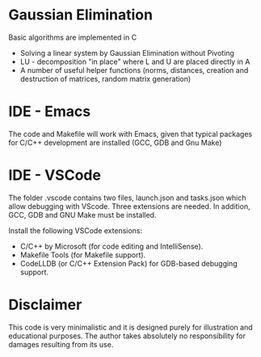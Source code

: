 Gaussian Elimination
=====================
Basic algorithms are implemented in C
* Solving a linear system by Gaussian Elimination without Pivoting
* LU - decomposition "in place" where L and U are placed directly in A
* A number of useful helper functions (norms, distances, creation and destruction of matrices, random matrix generation)

IDE - Emacs
=======================
The code and Makefile will work with Emacs, given that typical packages for C/C++ development are installed (GCC, GDB and Gnu Make)

IDE - VSCode
=============
The folder .vscode contains two files, launch.json and tasks.json which allow debugging with VScode. Three extensions are needed. In addition, GCC, GDB and GNU Make must be installed. 

Install the following VSCode extensions:

* C/C++ by Microsoft (for code editing and IntelliSense).
* Makefile Tools (for Makefile support).
* CodeLLDB (or C/C++ Extension Pack) for GDB-based debugging support.



Disclaimer
==========
This code is very minimalistic and it is designed purely for illustration and educational purposes. The author takes
absolutely no responsibility for damages resulting from its use.
